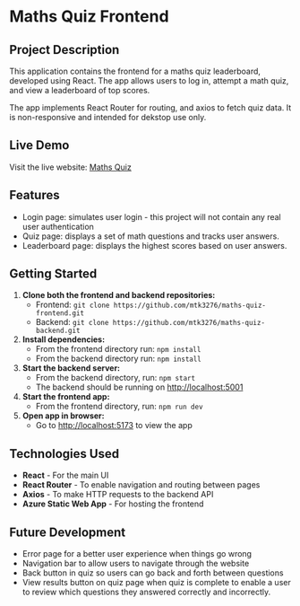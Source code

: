# Maths Quiz Frontend

## Project Description
This application contains the frontend for a maths quiz leaderboard, developed using React. The app allows users to log in, attempt a math quiz, and view a leaderboard of top scores.

The app implements React Router for routing, and axios to fetch quiz data. It is non-responsive and intended for dekstop use only. 

## Live Demo
Visit the live website: [Maths Quiz](https://lively-sand-066de3b03.5.azurestaticapps.net)

## Features
- Login page: simulates user login - this project will not contain any real user authentication
- Quiz page: displays a set of math questions and tracks user answers.
- Leaderboard page: displays the highest scores based on user answers.

## Getting Started
1. **Clone both the frontend and backend repositories:**
    - Frontend: `git clone https://github.com/mtk3276/maths-quiz-frontend.git`
    - Backend: `git clone https://github.com/mtk3276/maths-quiz-backend.git`
2. **Install dependencies:** 
    - From the frontend directory run: `npm install`
    - From the backend directory run: `npm install`
3. **Start the backend server:**
    - From the backend directory, run: `npm start`
    - The backend should be running on [http://localhost:5001](http://localhost:5001)
4. **Start the frontend app:**
    - From the frontend directory, run: `npm run dev`
5. **Open app in browser:** 
    - Go to [http://localhost:5173](http://localhost:5173) to view the app

## Technologies Used
- **React** - For the main UI 
- **React Router** - To enable navigation and routing between pages
- **Axios** - To make HTTP requests to the backend API
- **Azure Static Web App** - For hosting the frontend

## Future Development
- Error page for a better user experience when things go wrong
- Navigation bar to allow users to navigate through the website 
- Back button in quiz so users can go back and forth between questions 
- View results button on quiz page when quiz is complete to enable a user to review which questions they answered correctly and incorrectly.